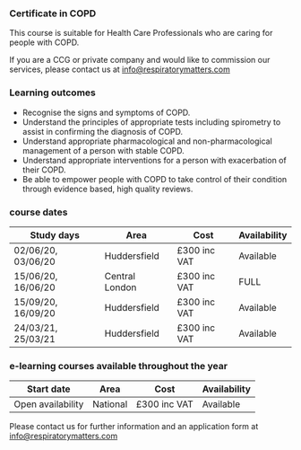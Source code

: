 ### Certificate in COPD

This course is suitable for Health Care Professionals who are caring for people with COPD.

If you are a CCG or private company and would like to commission our services, please contact us at info@respiratorymatters.com

### Learning outcomes

* Recognise the signs and symptoms of COPD.
* Understand the principles of appropriate tests including spirometry to assist in confirming the diagnosis of COPD.
* Understand appropriate pharmacological and non-pharmacological management of a person with stable COPD.
* Understand appropriate interventions for a person with exacerbation of their COPD.
* Be able to empower people with COPD to take control of their condition through evidence based, high quality reviews.

### course dates

| Study days          | Area          | Cost        | Availability|
|---------------------|---------------|-------------|-------------
| 02/06/20, 03/06/20  | Huddersfield  | £300 inc VAT| Available   |
| 15/06/20, 16/06/20  | Central London| £300 inc VAT| FULL        |  
| 15/09/20, 16/09/20  | Huddersfield  | £300 inc VAT| Available   |
| 24/03/21, 25/03/21  | Huddersfield  | £300 inc VAT| Available   |

### e-learning courses available throughout the year

| Start date          | Area          | Cost        | Availability|
|---------------------|---------------|-------------|-------------
| Open availability   | National      | £300 inc VAT| Available   |

Please contact us for further information and an application form at info@respiratorymatters.com
